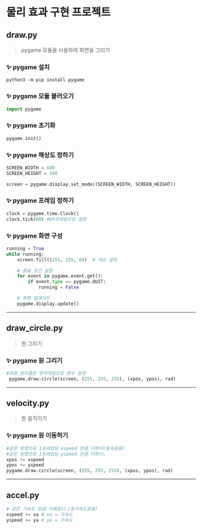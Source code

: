 # 물리 효과 구현 프로젝트

## draw.py

> pygame 모듈을 사용하여 화면을 그리기

### ✨ pygame 설치

```
python3 -m pip install pygame
```

### ✨ pygame 모듈 불러오기

```python
import pygame
```

### ✨ pygame 초기화

```python
pygame.init()
```

### ✨ pygame 해상도 정하기

```python
SCREEN_WIDTH = 640
SCREEN_HEIGHT = 340

screen = pygame.display.set_mode((SCREEN_WIDTH, SCREEN_HEIGHT))
```

### ✨ pygame 프레임 정하기

```python
clock = pygame.time.Clock()
clock.tick(60) #60프레임으로 설정
```

### ✨ pygame 화면 구성

```python
running = True
while running:
    screen.fill((255, 255, 0))  # 색상 설정

    # 종료 조건 설정
    for event in pygame.event.get():
        if event.type == pygame.QUIT:
            running = False

    # 화면 업데이트
    pygame.display.update()
```

---

## draw_circle.py

> 원 그리기

### ✨ pygame 원 그리기

```python
#좌표,반지름은 변칙적임으로 변수 설정
 pygame.draw.circle(screen, (255, 255, 255), (xpos, ypos), rad)
```

---

## velocity.py

> 원 움직이기

### ✨ pygame 원 이동하기

```python
#같은 방향으로 1프레임당 xspeed 만큼 더한다(등속운동)
#같은 방향으로 1프레임당 yspeed 만큼 더한다.
xpos += xspeed
ypos += yspeed
pygame.draw.circle(screen, (255, 255, 255), (xpos, ypos), rad)
```

---

## accel.py

```python
# 같은 가속도 만큼 더해준다.(등가속도운동)
xspeed += xa # xa = 가속도
yspeed += ya # ya = 가속도
```
